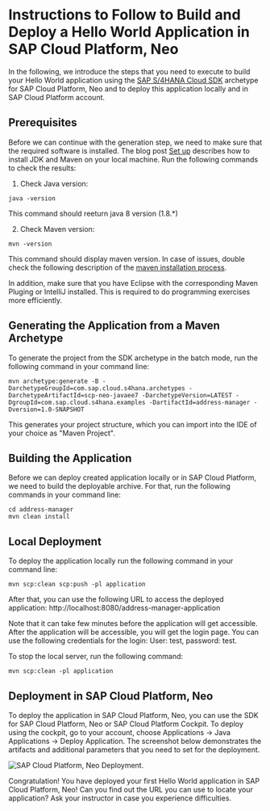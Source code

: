 # Instructions to Follow to Build and Deploy a Hello World Application in SAP Cloud Platform, Neo
In the following, we introduce the steps that you need to execute to build your Hello World application using the [SAP S/4HANA Cloud SDK](https://www.sap.com/developer/topics/s4hana-cloud-sdk.html) archetype for SAP Cloud Platform, Neo and to deploy this application locally and in SAP Cloud Platform account.

## Prerequisites
Before we can continue with the generation step, we need to make sure that the required software is installed. The blog post [Set up](https://blogs.sap.com/2017/05/15/step-1-with-sap-s4hana-cloud-sdk-set-up/) describes how to install JDK and Maven on your local machine. Run the following commands to check the results:
1. Check Java version:
```
java -version
```
This command should reeturn java 8 version (1.8.*)

2. Check Maven version:
```
mvn -version
```
This command should display maven version. In case of issues, double check the following description of the [maven installation process](https://maven.apache.org/install.html).

In addition, make sure that you have Eclipse with the corresponding Maven Pluging or IntelliJ installed. This is required to do programming exercises more efficiently.

## Generating the Application from a Maven Archetype
To generate the project from the SDK archetype in the batch mode, run the following command in your command line:
```
mvn archetype:generate -B -DarchetypeGroupId=com.sap.cloud.s4hana.archetypes -DarchetypeArtifactId=scp-neo-javaee7 -DarchetypeVersion=LATEST -DgroupId=com.sap.cloud.s4hana.examples -DartifactId=address-manager -Dversion=1.0-SNAPSHOT
```
This generates your project structure, which you can import into the IDE of your choice as "Maven Project".

## Building the Application
Before we can deploy created application locally or in SAP Cloud Platform, we need to build the deployable archive. For that, run the following commands in your command line:
```
cd address-manager
mvn clean install
```

## Local Deployment
To deploy the application locally run the following command in your command line:
```
mvn scp:clean scp:push -pl application
```
After that, you can use the following URL to access the deployed application:
http://localhost:8080/address-manager-application

Note that it can take few minutes before the application will get accessible. 
After the application will be accessible, you will get the login page. You can use the following credentials for the login:
User: test, password: test.

To stop the local server, run the following command:
```
mvn scp:clean -pl application
```

## Deployment in SAP Cloud Platform, Neo
To deploy the application in SAP Cloud Platform, Neo, you can use the SDK for SAP Cloud Platform, Neo or SAP Cloud Platform Cockpit. 
To deploy using the cockpit, go to your account, choose Applications -> Java Applications -> Deploy Application. The screenshot below demonstrates the artifacts and additional parameters that you need to set for the deployment.

![SAP Cloud Platform, Neo Deployment](https://github.com/SAP/cloud-s4-sdk-book/blob/powerweek_helloworld/Deployment.png).

Congratulation! You have deployed your first Hello World application in SAP Cloud Platform, Neo!
Can you find out the URL you can use to locate your application? Ask your instructor in case you experience difficulties.
